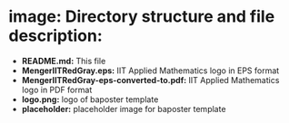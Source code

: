 # image: Directory structure and file description:

+ <b>README.md:</b> This file
+ <b>MengerIITRedGray.eps:</b> IIT Applied Mathematics logo in EPS format
+ <b>MengerIITRedGray-eps-converted-to.pdf:</b> IIT Applied Mathematics logo in PDF format
+ <b>logo.png:</b> logo of baposter template
+ <b>placeholder:</b> placeholder image for baposter template

